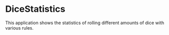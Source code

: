 # DiceStatistics

This application shows the statistics of rolling different amounts of dice with various rules.